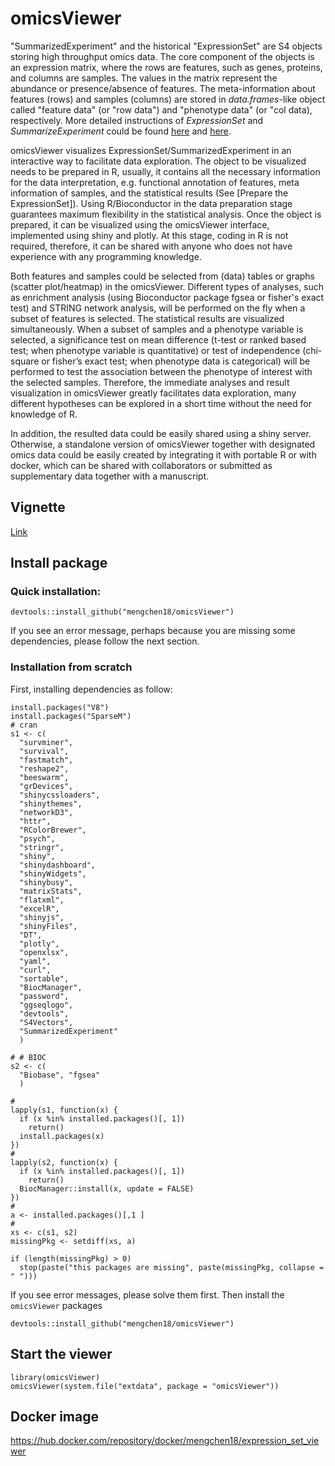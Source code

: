 # omicsViewer

"SummarizedExperiment" and the historical "ExpressionSet" are S4 objects storing high throughput omics data. The core component of the objects is an expression matrix, where the rows are features, such as genes, proteins, and columns are samples. The values in the matrix represent the abundance or presence/absence of features. The meta-information about features (rows) and samples (columns) are stored in *data.frames*-like object called "feature data" (or "row data") and "phenotype data" (or "col data), respectively. More detailed instructions of _ExpressionSet_ and _SummarizeExperiment_ could be found [here](https://www.bioconductor.org/packages/release/bioc/vignettes/Biobase/inst/doc/ExpressionSetIntroduction.pdf) and [here](https://bioconductor.org/packages/release/bioc/vignettes/SummarizedExperiment/inst/doc/SummarizedExperiment.html).

omicsViewer visualizes ExpressionSet/SummarizedExperiment in an interactive way to facilitate data exploration. The object to be visualized needs to be prepared in R, usually, it contains all the necessary information for the data interpretation, e.g. functional annotation of features, meta information of samples, and the statistical results (See [Prepare the ExpressionSet]). Using R/Bioconductor in the data preparation stage guarantees maximum flexibility in the statistical analysis. Once the object is prepared, it can be visualized using the omicsViewer interface, implemented using shiny and plotly. At this stage, coding in R is not required, therefore, it can be shared with anyone who does not have experience with any programming knowledge. 

Both features and samples could be selected from (data) tables or graphs (scatter plot/heatmap) in the omicsViewer. Different types of analyses, such as enrichment analysis (using Bioconductor package fgsea or fisher's exact test) and STRING network analysis, will be performed on the fly when a subset of features is selected. The statistical results are visualized simultaneously. When a subset of samples and a phenotype variable is selected, a significance test on mean difference (t-test or ranked based test; when phenotype variable is quantitative) or test of independence (chi-square or fisher’s exact test; when phenotype data is categorical) will be performed to test the association between the phenotype of interest with the selected samples. Therefore, the immediate analyses and result visualization in omicsViewer greatly facilitates data exploration, many different hypotheses can be explored in a short time without the need for knowledge of R.

In addition, the resulted data could be easily shared using a shiny server. Otherwise, a standalone version 
of omicsViewer together with designated omics data could be easily created by integrating it with 
portable R or with docker, which can be shared with collaborators or submitted as supplementary data together with a manuscript.

## Vignette
[Link](https://mengchen18.github.io/omicsViewer/index.html)

## Install package
### Quick installation:
```
devtools::install_github("mengchen18/omicsViewer")
```
If you see an error message, perhaps because you are missing some dependencies, please follow the next section.
### Installation from scratch
First, installing dependencies as follow:
```
install.packages("V8")
install.packages("SparseM")
# cran
s1 <- c(
  "survminer",
  "survival",
  "fastmatch",
  "reshape2",
  "beeswarm",
  "grDevices",
  "shinycssloaders",
  "shinythemes",
  "networkD3",
  "httr",
  "RColorBrewer",
  "psych",
  "stringr",
  "shiny",
  "shinydashboard",
  "shinyWidgets",
  "shinybusy",
  "matrixStats",
  "flatxml",
  "excelR",
  "shinyjs",
  "shinyFiles",
  "DT",
  "plotly",
  "openxlsx",
  "yaml",
  "curl", 
  "sortable",
  "BiocManager",
  "password",
  "ggseqlogo",
  "devtools",
  "S4Vectors",
  "SummarizedExperiment"
  )

# # BIOC
s2 <- c(
  "Biobase", "fgsea"
  )

# 
lapply(s1, function(x) {
  if (x %in% installed.packages()[, 1])
    return()
  install.packages(x)
})
# 
lapply(s2, function(x) {
  if (x %in% installed.packages()[, 1])
    return()
  BiocManager::install(x, update = FALSE)
})
# 
a <- installed.packages()[,1 ]
# 
xs <- c(s1, s2)
missingPkg <- setdiff(xs, a)

if (length(missingPkg) > 0)
  stop(paste("this packages are missing", paste(missingPkg, collapse = " ")))
```

If you see error messages, please solve them first. 
Then install the `omicsViewer` packages
```
devtools::install_github("mengchen18/omicsViewer")
```


## Start the viewer

```
library(omicsViewer)
omicsViewer(system.file("extdata", package = "omicsViewer"))
```


## Docker image


https://hub.docker.com/repository/docker/mengchen18/expression_set_viewer
